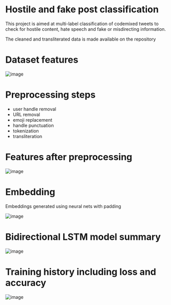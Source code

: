 # Hostile and fake post classification

This project is aimed at multi-label classification of codemixed tweets to check for hostile content, hate speech and fake or misdirecting information.

The cleaned and transliterated data is made available on the repository

# Dataset features

![image](https://github.com/Rohit-Annamaneni-1207/Hostile_post_classification/assets/82631318/a6e4ed9b-a337-40e8-8978-1e23fcedca8b)


# Preprocessing steps

- user handle removal
- URL removal
- emoji replacement
- handle punctuation
- tokenization
- transliteration

# Features after preprocessing

![image](https://github.com/Rohit-Annamaneni-1207/Hostile_post_classification/assets/82631318/04af124a-705b-4fde-96ee-01c25678f0f8)

# Embedding

Embeddings generated using neural nets with padding 

![image](https://github.com/Rohit-Annamaneni-1207/Hostile_post_classification/assets/82631318/ffaef08b-cbd2-42bf-be05-d6d87a7eba19)

# Bidirectional LSTM model summary

![image](https://github.com/Rohit-Annamaneni-1207/Hostile_post_classification/assets/82631318/fef27eec-8995-4304-8a76-a9472c017c9d)

# Training history including loss and accuracy

![image](https://github.com/Rohit-Annamaneni-1207/Hostile_post_classification/assets/82631318/014c20c1-7b71-433e-a336-2e21e7b62b68)




